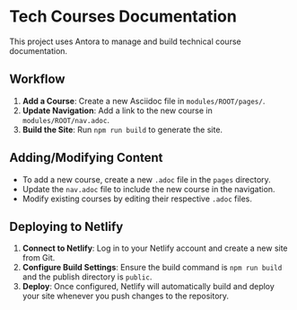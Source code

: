 # Tech Courses Documentation

This project uses Antora to manage and build technical course documentation.

## Workflow

1. **Add a Course**: Create a new Asciidoc file in `modules/ROOT/pages/`.
2. **Update Navigation**: Add a link to the new course in `modules/ROOT/nav.adoc`.
3. **Build the Site**: Run `npm run build` to generate the site.

## Adding/Modifying Content

- To add a new course, create a new `.adoc` file in the `pages` directory.
- Update the `nav.adoc` file to include the new course in the navigation.
- Modify existing courses by editing their respective `.adoc` files.

## Deploying to Netlify

1. **Connect to Netlify**: Log in to your Netlify account and create a new site from Git.
2. **Configure Build Settings**: Ensure the build command is `npm run build` and the publish directory is `public`.
3. **Deploy**: Once configured, Netlify will automatically build and deploy your site whenever you push changes to the repository.
